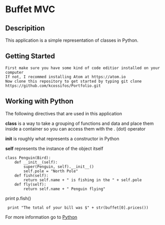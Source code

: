 # Buffet MVC
## Descripition 
This application is a simple representation of classes in Python.


## Getting Started
```
First make sure you have some kind of code editior installed on your computer
If not, I recommed installing Atom at https://atom.io
Now clone this repository to get started by typing git clone https://github.com/kcossifos/Portfolio.git
```

## Working with Python
The following directives that are used in this application

**class** is a way to take a grouping of functions and data and place them inside a container so you can access them with the . (dot) operator

**__init__** is roughly what represents a constructor in Python

**self** represents the instance of the object itself

```
class Penguin(Bird):
    def __init__(self):
        super(Penguin, self).__init__()
        self.pole = "North Pole"
    def fish(self):
        return self.name + " is fishing in the " + self.pole
    def fly(self):
        return self.name + " Penguin flying"
```

print p.fish()

```
 print "The total of your bill was $" + str(buffet[0].prices())
```


For more information go to [Python](https://www.python.org)




